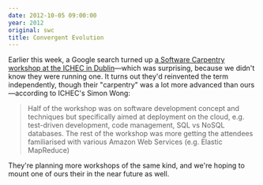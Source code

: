 ```yaml
---
date: 2012-10-05 09:00:00
year: 2012
original: swc
title: Convergent Evolution
---
```

<p>Earlier this week, a Google search turned up <a href="http://www.ichec.ie/news/1346777582">a Software Carpentry workshop at the ICHEC in Dublin</a>&mdash;which was surprising, because we didn't know they were running one. It turns out they'd reinvented the term independently, though their "carpentry" was a lot more advanced than ours&mdash;according to ICHEC's Simon Wong:</p>
<blockquote><p>Half of the workshop was on software development concept and techniques but specifically aimed at deployment on the cloud, e.g. test-driven development, code management, SQL vs NoSQL databases. The rest of the workshop was more getting the attendees familiarised with various Amazon Web Services (e.g. Elastic MapReduce)</p></blockquote>
<p>They're planning more workshops of the same kind, and we're hoping to mount one of ours their in the near future as well.</p>
